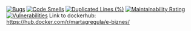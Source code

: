 [![Bugs](https://sonarcloud.io/api/project_badges/measure?project=Metanefrydia_e-biznes&metric=bugs)](https://sonarcloud.io/dashboard?id=Metanefrydia_e-biznes)
[![Code Smells](https://sonarcloud.io/api/project_badges/measure?project=Metanefrydia_e-biznes&metric=code_smells)](https://sonarcloud.io/dashboard?id=Metanefrydia_e-biznes)
[![Duplicated Lines (%)](https://sonarcloud.io/api/project_badges/measure?project=Metanefrydia_e-biznes&metric=duplicated_lines_density)](https://sonarcloud.io/dashboard?id=Metanefrydia_e-biznes)
[![Maintainability Rating](https://sonarcloud.io/api/project_badges/measure?project=Metanefrydia_e-biznes&metric=sqale_rating)](https://sonarcloud.io/dashboard?id=Metanefrydia_e-biznes)
[![Vulnerabilities](https://sonarcloud.io/api/project_badges/measure?project=Metanefrydia_e-biznes&metric=vulnerabilities)](https://sonarcloud.io/dashboard?id=Metanefrydia_e-biznes)
Link to dockerhub: https://hub.docker.com/r/martagregula/e-biznes/
